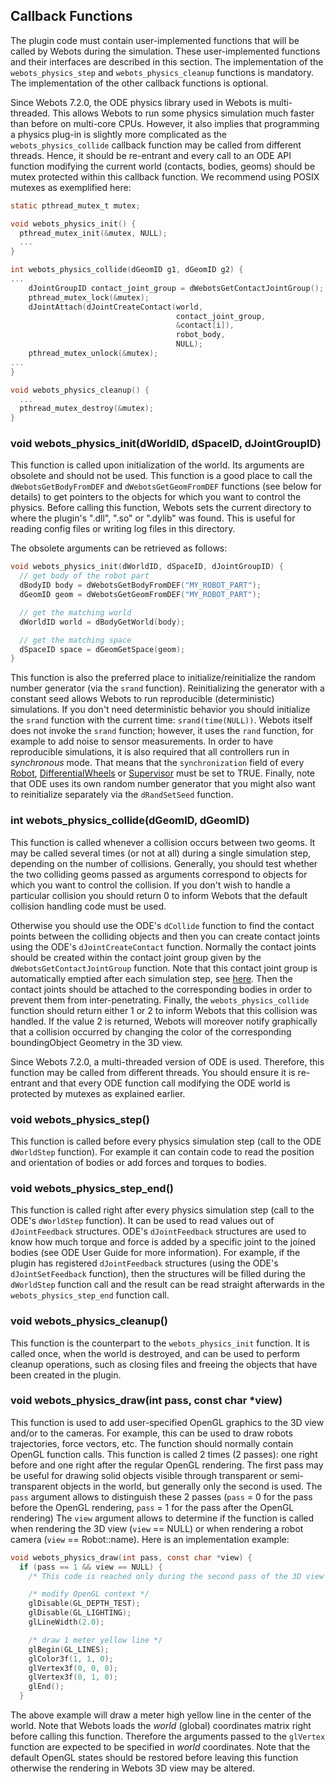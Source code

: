 ## Callback Functions

The plugin code must contain user-implemented functions that will be called by Webots during the simulation.
These user-implemented functions and their interfaces are described in this section.
The implementation of the `webots_physics_step` and `webots_physics_cleanup` functions is mandatory.
The implementation of the other callback functions is optional.

Since Webots 7.2.0, the ODE physics library used in Webots is multi-threaded.
This allows Webots to run some physics simulation much faster than before on multi-core CPUs.
However, it also implies that programming a physics plug-in is slightly more complicated as the `webots_physics_collide` callback function may be called from different threads.
Hence, it should be re-entrant and every call to an ODE API function modifying the current world (contacts, bodies, geoms) should be mutex protected within this callback function.
We recommend using POSIX mutexes as exemplified here:

```c
static pthread_mutex_t mutex;

void webots_physics_init() {
  pthread_mutex_init(&mutex, NULL);
  ...
}

int webots_physics_collide(dGeomID g1, dGeomID g2) {
...
    dJointGroupID contact_joint_group = dWebotsGetContactJointGroup();
    pthread_mutex_lock(&mutex);
    dJointAttach(dJointCreateContact(world,
                                     contact_joint_group,
                                     &contact[i]),
                                     robot_body,
                                     NULL);
    pthread_mutex_unlock(&mutex);
...
}

void webots_physics_cleanup() {
  ...
  pthread_mutex_destroy(&mutex);
}
```

### void webots\_physics\_init(dWorldID, dSpaceID, dJointGroupID)

This function is called upon initialization of the world.
Its arguments are obsolete and should not be used.
This function is a good place to call the `dWebotsGetBodyFromDEF` and `dWebotsGetGeomFromDEF` functions (see below for details) to get pointers to the objects for which you want to control the physics.
Before calling this function, Webots sets the current directory to where the plugin's ".dll", ".so" or ".dylib" was found.
This is useful for reading config files or writing log files in this directory.

The obsolete arguments can be retrieved as follows:

```c
void webots_physics_init(dWorldID, dSpaceID, dJointGroupID) {
  // get body of the robot part
  dBodyID body = dWebotsGetBodyFromDEF("MY_ROBOT_PART");
  dGeomID geom = dWebotsGetGeomFromDEF("MY_ROBOT_PART");

  // get the matching world
  dWorldID world = dBodyGetWorld(body);

  // get the matching space
  dSpaceID space = dGeomGetSpace(geom);
}
```

This function is also the preferred place to initialize/reinitialize the random number generator (via the `srand` function).
Reinitializing the generator with a constant seed allows Webots to run reproducible (deterministic) simulations.
If you don't need deterministic behavior you should initialize the `srand` function with the current time: `srand(time(NULL))`.
Webots itself does not invoke the `srand` function; however, it uses the `rand` function, for example to add noise to sensor measurements.
In order to have reproducible simulations, it is also required that all controllers run in *synchronous* mode.
That means that the `synchronization` field of every [Robot](robot.md), [DifferentialWheels](differentialwheels.md) or [Supervisor](supervisor.md) must be set to TRUE.
Finally, note that ODE uses its own random number generator that you might also want to reinitialize separately via the `dRandSetSeed` function.

### int webots\_physics\_collide(dGeomID, dGeomID)

This function is called whenever a collision occurs between two geoms.
It may be called several times (or not at all) during a single simulation step, depending on the number of collisions.
Generally, you should test whether the two colliding geoms passed as arguments correspond to objects for which you want to control the collision.
If you don't wish to handle a particular collision you should return 0 to inform Webots that the default collision handling code must be used.

Otherwise you should use the ODE's `dCollide` function to find the contact points between the colliding objects and then you can create contact joints using the ODE's `dJointCreateContact` function.
Normally the contact joints should be created within the contact joint group given by the `dWebotsGetContactJointGroup` function.
Note that this contact joint group is automatically emptied after each simulation step, see [here](execution-scheme.md).
Then the contact joints should be attached to the corresponding bodies in order to prevent them from inter-penetrating.
Finally, the `webots_physics_collide` function should return either 1 or 2 to inform Webots that this collision was handled.
If the value 2 is returned, Webots will moreover notify graphically that a collision occurred by changing the color of the corresponding boundingObject Geometry in the 3D view.

Since Webots 7.2.0, a multi-threaded version of ODE is used.
Therefore, this function may be called from different threads.
You should ensure it is re-entrant and that every ODE function call modifying the ODE world is protected by mutexes as explained earlier.

### void webots\_physics\_step()

This function is called before every physics simulation step (call to the ODE `dWorldStep` function).
For example it can contain code to read the position and orientation of bodies or add forces and torques to bodies.

### void webots\_physics\_step\_end()

This function is called right after every physics simulation step (call to the ODE's `dWorldStep` function).
It can be used to read values out of `dJointFeedback` structures.
ODE's `dJointFeedback` structures are used to know how much torque and force is added by a specific joint to the joined bodies (see ODE User Guide for more information).
For example, if the plugin has registered `dJointFeedback` structures (using the ODE's `dJointSetFeedback` function), then the structures will be filled during the `dWorldStep` function call and the result can be read straight afterwards in the `webots_physics_step_end` function call.

### void webots\_physics\_cleanup()

This function is the counterpart to the `webots_physics_init` function.
It is called once, when the world is destroyed, and can be used to perform cleanup operations, such as closing files and freeing the objects that have been created in the plugin.

### void webots\_physics\_draw(int pass, const char *view)

This function is used to add user-specified OpenGL graphics to the 3D view and/or to the cameras.
For example, this can be used to draw robots trajectories, force vectors, etc. The function should normally contain OpenGL function calls.
This function is called 2 times (2 passes): one right before and one right after the regular OpenGL rendering.
The first pass may be useful for drawing solid objects visible through transparent or semi-transparent objects in the world, but generally only the second is used.
The `pass` argument allows to distinguish these 2 passes (`pass` = 0 for the pass before the OpenGL rendering, `pass` = 1 for the pass after the OpenGL rendering) The `view` argument allows to determine if the function is called when rendering the 3D view (`view` == NULL) or when rendering a robot camera (`view` == Robot::name).
Here is an implementation example:

```c
void webots_physics_draw(int pass, const char *view) {
  if (pass == 1 && view == NULL) {
    /* This code is reached only during the second pass of the 3D view */

    /* modify OpenGL context */
    glDisable(GL_DEPTH_TEST);
    glDisable(GL_LIGHTING);
    glLineWidth(2.0);

    /* draw 1 meter yellow line */
    glBegin(GL_LINES);
    glColor3f(1, 1, 0);
    glVertex3f(0, 0, 0);
    glVertex3f(0, 1, 0);
    glEnd();
  }
```

The above example will draw a meter high yellow line in the center of the world.
Note that Webots loads the *world* (global) coordinates matrix right before calling this function.
Therefore the arguments passed to the `glVertex` function are expected to be specified in *world* coordinates.
Note that the default OpenGL states should be restored before leaving this function otherwise the rendering in Webots 3D view may be altered.
